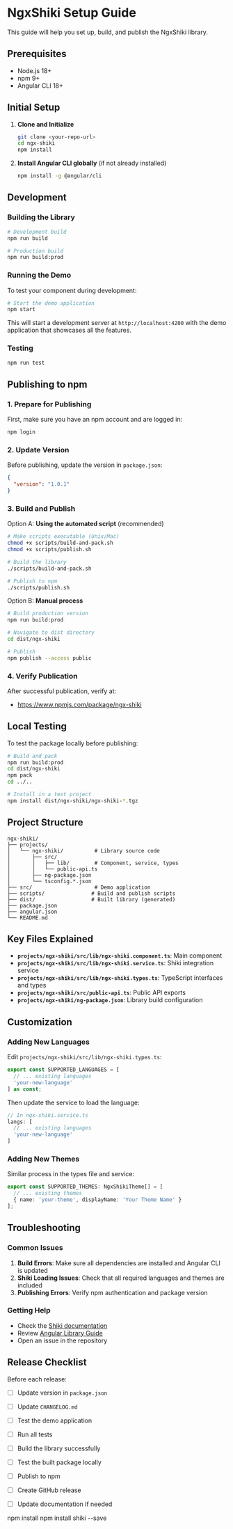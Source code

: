 # NgxShiki Setup Guide

This guide will help you set up, build, and publish the NgxShiki library.

## Prerequisites

- Node.js 18+
- npm 9+
- Angular CLI 18+

## Initial Setup

1. **Clone and Initialize**

   ```bash
   git clone <your-repo-url>
   cd ngx-shiki
   npm install
   ```

2. **Install Angular CLI globally** (if not already installed)

   ```bash
   npm install -g @angular/cli
   ```

## Development

### Building the Library

```bash
# Development build
npm run build

# Production build  
npm run build:prod
```

### Running the Demo

To test your component during development:

```bash
# Start the demo application
npm start
```

This will start a development server at `http://localhost:4200` with the demo application that showcases all the features.

### Testing

```bash
npm run test
```

## Publishing to npm

### 1. Prepare for Publishing

First, make sure you have an npm account and are logged in:

```bash
npm login
```

### 2. Update Version

Before publishing, update the version in `package.json`:

```json
{
  "version": "1.0.1"
}
```

### 3. Build and Publish

Option A: **Using the automated script** (recommended)

```bash
# Make scripts executable (Unix/Mac)
chmod +x scripts/build-and-pack.sh
chmod +x scripts/publish.sh

# Build the library
./scripts/build-and-pack.sh

# Publish to npm
./scripts/publish.sh
```

Option B: **Manual process**

```bash
# Build production version
npm run build:prod

# Navigate to dist directory
cd dist/ngx-shiki

# Publish
npm publish --access public
```

### 4. Verify Publication

After successful publication, verify at:

- <https://www.npmjs.com/package/ngx-shiki>

## Local Testing

To test the package locally before publishing:

```bash
# Build and pack
npm run build:prod
cd dist/ngx-shiki
npm pack
cd ../..

# Install in a test project
npm install dist/ngx-shiki/ngx-shiki-*.tgz
```

## Project Structure

```
ngx-shiki/
├── projects/
│   └── ngx-shiki/          # Library source code
│       ├── src/
│       │   ├── lib/        # Component, service, types
│       │   └── public-api.ts
│       ├── ng-package.json
│       └── tsconfig.*.json
├── src/                    # Demo application
├── scripts/               # Build and publish scripts
├── dist/                  # Built library (generated)
├── package.json
├── angular.json
└── README.md
```

## Key Files Explained

- **`projects/ngx-shiki/src/lib/ngx-shiki.component.ts`**: Main component
- **`projects/ngx-shiki/src/lib/ngx-shiki.service.ts`**: Shiki integration service
- **`projects/ngx-shiki/src/lib/ngx-shiki.types.ts`**: TypeScript interfaces and types
- **`projects/ngx-shiki/src/public-api.ts`**: Public API exports
- **`projects/ngx-shiki/ng-package.json`**: Library build configuration

## Customization

### Adding New Languages

Edit `projects/ngx-shiki/src/lib/ngx-shiki.types.ts`:

```typescript
export const SUPPORTED_LANGUAGES = [
  // ... existing languages
  'your-new-language'
] as const;
```

Then update the service to load the language:

```typescript
// In ngx-shiki.service.ts
langs: [
  // ... existing languages
  'your-new-language'
]
```

### Adding New Themes

Similar process in the types file and service:

```typescript
export const SUPPORTED_THEMES: NgxShikiTheme[] = [
  // ... existing themes
  { name: 'your-theme', displayName: 'Your Theme Name' }
];
```

## Troubleshooting

### Common Issues

1. **Build Errors**: Make sure all dependencies are installed and Angular CLI is updated
2. **Shiki Loading Issues**: Check that all required languages and themes are included
3. **Publishing Errors**: Verify npm authentication and package version

### Getting Help

- Check the [Shiki documentation](https://shiki.style/)
- Review [Angular Library Guide](https://angular.io/guide/creating-libraries)
- Open an issue in the repository

## Release Checklist

Before each release:

- [ ] Update version in `package.json`
- [ ] Update `CHANGELOG.md`
- [ ] Test the demo application
- [ ] Run all tests
- [ ] Build the library successfully
- [ ] Test the built package locally
- [ ] Publish to npm
- [ ] Create GitHub release
- [ ] Update documentation if needed


npm install
npm install shiki --save
